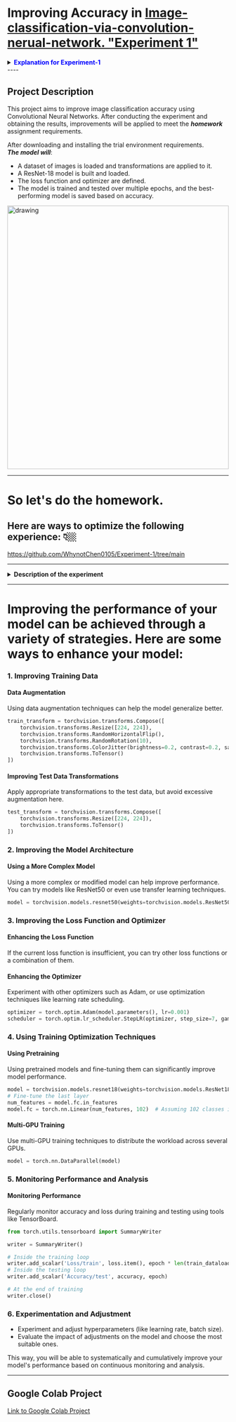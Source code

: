 # Improving Accuracy in [Image-classification-via-convolution-nerual-network. "Experiment 1"](https://github.com/WhynotChen0105/Experiment-1/tree/main)

<details>
  <summary><b><font color="#0000FF">Explanation for Experiment-1</font></b></summary>
  
  
  ## Experiment Objective:
  The primary aim of this experiment is to achieve superior accuracy in image classification tasks using Convolutional Neural Networks (CNNs). By following a meticulously structured workflow, we endeavor to optimize the model's performance and deliver robust classification capabilities.
  
  ## Experiment Workflow:
  ### 1. Data Preparation:
  - **Dataset Collection:** Curate a labeled dataset of images, leveraging common datasets like CIFAR-10, MNIST, or crafting a custom dataset tailored to the task at hand.
  - **Data Preprocessing:** Normalize images, ensuring consistent brightness and contrast, resize them to a uniform size, and partition the dataset into training, validation, and test sets.
  
  ### 2. Model Design:
  - **Architecture Selection:** Choose an appropriate CNN architecture, ranging from simple models to sophisticated architectures like ResNet50, VGG16, or MobileNet.
  - **Layer Configuration:** Configure CNN layers, including convolutional layers for feature extraction, pooling layers for downsampling, dropout layers for regularization, and fully connected layers for classification.
  
  ### 3. Training the Model:
  - **Loss Function:** Select a suitable loss function, such as categorical cross-entropy, tailored to multi-class classification tasks.
  - **Optimizer:** Choose an optimizer like Adam, SGD, or RMSprop to minimize the loss function and update model parameters.
  - **Data Augmentation:** Apply data augmentation techniques such as rotation, flipping, and zooming to increase training data variability.
  - **Training Process:** Train the CNN on the training dataset, monitor performance on the validation set, and adjust hyperparameters as needed for optimal performance.
  
  ### 4. Model Evaluation:
  - **Performance Metrics:** Evaluate the trained model using metrics such as accuracy, precision, recall, and F1-score on the test dataset.
  - **Confusion Matrix:** Analyze the confusion matrix to understand classification performance across different classes.
  
  ### 5. Fine-Tuning and Optimization:
  - **Hyperparameter Tuning:** Experiment with different hyperparameters like learning rate, batch size, and epochs to optimize model performance.
  - **Transfer Learning:** Utilize pre-trained models and fine-tune them on the specific dataset to leverage learned features and improve classification accuracy.
  - **Regularization Techniques:** Implement dropout and batch normalization to prevent overfitting and enhance model generalization.
  
  ### 6. Deployment:
  - **Model Export:** Save the trained model in a suitable format for deployment.
  - **Inference Pipeline:** Develop an inference pipeline for real-time or batch image classification.
  - **Deployment Environment:** Deploy the model to a production environment such as a cloud service, edge device, or mobile application for practical use.
  
  ## Experiment Outcome:
  By meticulously following these steps, our experiment endeavors to achieve unparalleled accuracy in image classification tasks using CNNs, thereby paving the way for transformative advancements in the field.
</details>
---- 









## Project Description
This project aims to improve image classification accuracy using Convolutional Neural Networks. After conducting the experiment and obtaining the results, improvements will be applied to meet the ***homework*** assignment requirements.


After downloading and installing the trial environment requirements.
<br />
***The model will***:
- A dataset of images is loaded and transformations are applied to it.
- A ResNet-18 model is built and loaded.
- The loss function and optimizer are defined.
- The model is trained and tested over multiple epochs, and the best-performing model is saved based on accuracy.

<img src="https://github.com/2aid-dev/Image-classification-via-convolution-nerual-network./assets/42585484/2c21cbdf-c608-4fa2-b09d-275ec5d4caaa" alt="drawing" width="100%" height="600"/>


----- 





# So let's do the homework.

## Here are ways to optimize the following experience: 👇🏼
https://github.com/WhynotChen0105/Experiment-1/tree/main

-----

<details>
  <summary> <b> Description of the experiment </b> </summary>
  
  In this experiment, we aim to classify images using a Convolutional Neural Network (CNN). The steps involved in this experiment are as follows:

  #### 1. Data Preparation
  - **Dataset Collection**: Gather a labeled dataset of images. Common datasets include CIFAR-10, MNIST, or a custom dataset.
  - **Data Preprocessing**: Normalize the images, resize them to a consistent size, and split the dataset into training, validation, and test sets.

  #### 2. Model Design
  - **Architecture Selection**: Choose an appropriate CNN architecture. For example, you can start with a simple model or use pre-trained models like ResNet50, VGG16, or MobileNet.
  - **Layer Configuration**: Configure the layers of the CNN, including convolutional layers, pooling layers, dropout layers, and fully connected layers.

  #### 3. Training the Model
  - **Loss Function**: Select a suitable loss function such as categorical cross-entropy for multi-class classification.
  - **Optimizer**: Choose an optimizer like Adam, SGD, or RMSprop to minimize the loss function.
  - **Data Augmentation**: Apply data augmentation techniques such as rotation, flipping, and zooming to increase the variability of the training data.
  - **Training Process**: Train the CNN on the training dataset, monitor the performance on the validation set, and adjust hyperparameters as needed.

  #### 4. Model Evaluation
  - **Performance Metrics**: Evaluate the model using metrics such as accuracy, precision, recall, and F1-score on the test dataset.
  - **Confusion Matrix**: Analyze the confusion matrix to understand the classification performance for each class.

  #### 5. Fine-Tuning and Optimization
  - **Hyperparameter Tuning**: Experiment with different hyperparameters like learning rate, batch size, and the number of epochs.
  - **Transfer Learning**: Utilize pre-trained models and fine-tune them on the specific dataset to improve performance.
  - **Regularization Techniques**: Implement techniques like dropout and batch normalization to prevent overfitting.

  #### 6. Deployment
  - **Model Export**: Save the trained model in a suitable format for deployment.
  - **Inference Pipeline**: Develop an inference pipeline to classify new images in real-time or batch mode.
  - **Deployment Environment**: Deploy the model to a production environment such as a cloud service, edge device, or mobile application.

  By following these steps, the experiment aims to achieve high accuracy in image classification tasks using CNNs.
</details>


***


# Improving the performance of your model can be achieved through a variety of strategies. Here are some ways to enhance your model:

### 1. **Improving Training Data**

#### Data Augmentation
Using data augmentation techniques can help the model generalize better.

```python
train_transform = torchvision.transforms.Compose([
    torchvision.transforms.Resize([224, 224]),
    torchvision.transforms.RandomHorizontalFlip(),
    torchvision.transforms.RandomRotation(10),
    torchvision.transforms.ColorJitter(brightness=0.2, contrast=0.2, saturation=0.2, hue=0.2),
    torchvision.transforms.ToTensor()
])
```

#### Improving Test Data Transformations
Apply appropriate transformations to the test data, but avoid excessive augmentation here.

```python
test_transform = torchvision.transforms.Compose([
    torchvision.transforms.Resize([224, 224]),
    torchvision.transforms.ToTensor()
])
```

### 2. **Improving the Model Architecture**

#### Using a More Complex Model
Using a more complex or modified model can help improve performance. You can try models like ResNet50 or even use transfer learning techniques.

```python
model = torchvision.models.resnet50(weights=torchvision.models.ResNet50_Weights.DEFAULT)
```

### 3. **Improving the Loss Function and Optimizer**

#### Enhancing the Loss Function
If the current loss function is insufficient, you can try other loss functions or a combination of them.

#### Enhancing the Optimizer
Experiment with other optimizers such as Adam, or use optimization techniques like learning rate scheduling.

```python
optimizer = torch.optim.Adam(model.parameters(), lr=0.001)
scheduler = torch.optim.lr_scheduler.StepLR(optimizer, step_size=7, gamma=0.1)
```

### 4. **Using Training Optimization Techniques**

#### Using Pretraining
Using pretrained models and fine-tuning them can significantly improve model performance.

```python
model = torchvision.models.resnet18(weights=torchvision.models.ResNet18_Weights.DEFAULT)
# Fine-tune the last layer
num_features = model.fc.in_features
model.fc = torch.nn.Linear(num_features, 102)  # Assuming 102 classes in the Flowers102 dataset
```

#### Multi-GPU Training
Use multi-GPU training techniques to distribute the workload across several GPUs.

```python
model = torch.nn.DataParallel(model)
```

### 5. **Monitoring Performance and Analysis**

#### Monitoring Performance
Regularly monitor accuracy and loss during training and testing using tools like TensorBoard.

```python
from torch.utils.tensorboard import SummaryWriter

writer = SummaryWriter()

# Inside the training loop
writer.add_scalar('Loss/train', loss.item(), epoch * len(train_dataloader) + i)
# Inside the testing loop
writer.add_scalar('Accuracy/test', accuracy, epoch)

# At the end of training
writer.close()
```

### 6. **Experimentation and Adjustment**
- Experiment and adjust hyperparameters (like learning rate, batch size).
- Evaluate the impact of adjustments on the model and choose the most suitable ones.

This way, you will be able to systematically and cumulatively improve your model's performance based on continuous monitoring and analysis.




---



## Google Colab Project
[Link to Google Colab Project](https://colab.research.google.com/drive/1yKb2VxO1c_Pdl1hLQ1XgBRHuZfinNaMu?usp=sharing)

